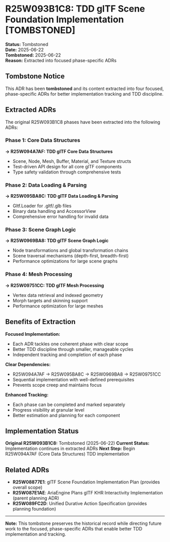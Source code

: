 # R25W093B1C8: TDD glTF Scene Foundation Implementation [TOMBSTONED]

<!-- @adr_serial R25W093B1C8 -->

**Status:** Tombstoned  
**Date:** 2025-06-22  
**Tombstoned:** 2025-06-22  
**Reason:** Extracted into focused phase-specific ADRs

## Tombstone Notice

This ADR has been **tombstoned** and its content extracted into four focused, phase-specific ADRs for better implementation tracking and TDD discipline.

## Extracted ADRs

The original R25W093B1C8 phases have been extracted into the following ADRs:

### Phase 1: Core Data Structures

**→ R25W094A7AF: TDD glTF Core Data Structures**

- Scene, Node, Mesh, Buffer, Material, and Texture structs
- Test-driven API design for all core glTF components
- Type safety validation through comprehensive tests

### Phase 2: Data Loading & Parsing  

**→ R25W095BA8C: TDD glTF Data Loading & Parsing**

- Gltf.Loader for .gltf/.glb files
- Binary data handling and AccessorView
- Comprehensive error handling for invalid data

### Phase 3: Scene Graph Logic

**→ R25W0969BA8: TDD glTF Scene Graph Logic**

- Node transformations and global transformation chains
- Scene traversal mechanisms (depth-first, breadth-first)
- Performance optimizations for large scene graphs

### Phase 4: Mesh Processing

**→ R25W09751CC: TDD glTF Mesh Processing**

- Vertex data retrieval and indexed geometry
- Morph targets and skinning support
- Performance optimization for large meshes

## Benefits of Extraction

**Focused Implementation:**

- Each ADR tackles one coherent phase with clear scope
- Better TDD discipline through smaller, manageable cycles
- Independent tracking and completion of each phase

**Clear Dependencies:**

- R25W094A7AF → R25W095BA8C → R25W0969BA8 → R25W09751CC
- Sequential implementation with well-defined prerequisites
- Prevents scope creep and maintains focus

**Enhanced Tracking:**

- Each phase can be completed and marked separately
- Progress visibility at granular level
- Better estimation and planning for each component

## Implementation Status

**Original R25W093B1C8:** Tombstoned (2025-06-22)
**Current Status:** Implementation continues in extracted ADRs
**Next Step:** Begin R25W094A7AF (Core Data Structures) TDD implementation

## Related ADRs

- **R25W08877E1**: glTF Scene Foundation Implementation Plan (provides overall scope)
- **R25W087E1AE**: AriaEngine Plans glTF KHR Interactivity Implementation (parent planning ADR)
- **R25W089FC2D**: Unified Durative Action Specification (provides planning foundation)

---

**Note:** This tombstone preserves the historical record while directing future work to the focused, phase-specific ADRs that enable better TDD implementation and tracking.
